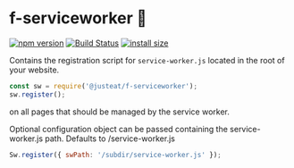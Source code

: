 # f-serviceworker :bear:

[![npm version](https://badge.fury.io/js/%40justeat%2Ff-serviceworker.svg)](https://badge.fury.io/js/%40justeat%2Ff-serviceworker)
[![Build Status](https://travis-ci.org/justeat/f-serviceworker.svg)](https://travis-ci.org/justeat/f-serviceworker)
[![install size](https://packagephobia.now.sh/badge?p=@justeat/f-serviceworker)](https://packagephobia.now.sh/result?p=@justeat/f-serviceworker)

Contains the registration script for `service-worker.js` located in the root of your website.

```javascript
const sw = require('@justeat/f-serviceworker');
sw.register();
```

 on all pages that should be managed by the service worker.

 Optional configuration object can be passed containing the service-worker.js path. Defaults to /service-worker.js

 ```javascript
 Sw.register({ swPath: '/subdir/service-worker.js' });
 ```
